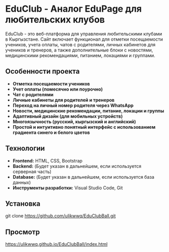 # EduClub - Аналог EduPage для любительских клубов

EduClub - это веб-платформа для управления любительскими клубами в Кыргызстане. Сайт включает функционал для отметки посещаемости учеников, учета оплаты, чатов с родителями, личных кабинетов для учеников и тренеров, а также дополнительные блоки с новостями, медицинскими рекомендациями, питанием, локациями и группами.

## Особенности проекта

- **Отметка посещаемости учеников**
- **Учет оплаты (помесячно или поурочно)**
- **Чат с родителями**
- **Личные кабинеты для родителей и тренеров**
- **Переход на личный номер родителя через WhatsApp**
- **Новости, медицинские рекомендации, питание, локации и группы**
- **Адаптивный дизайн (для мобильных устройств)**
- **Многоязычность (русский, кыргызский и английский)**
- **Простой и интуитивно понятный интерфейс с использованием градиента синего и белого цветов**

## Технологии

- **Frontend:** HTML, CSS, Bootstrap
- **Backend:** (Будет указан в дальнейшем, если используется серверная часть)
- **Database:** (Будет указан в дальнейшем, если используется база данных)
- **Инструменты разработки:** Visual Studio Code, Git

## Установка

   git clone https://github.com/ulikwwq/EduClubBall.git

## Просмотр 
   https://ulikwwq.github.io/EduClubBall/index.html
